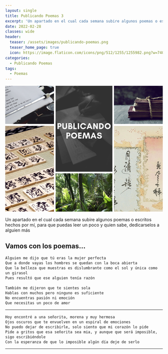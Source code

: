 ```yaml
---
layout: single
title: Publicando Poemas 3
excerpt: 'Un apartado en el cual cada semana subire algunos poemas o escritos hechos por mí, para que puedas leer un poco y quien sabe, dedicarselos a alguien más'
date: 2022-02-28
classes: wide
header:
  teaser: /assets/images/publicando-poemas.png
  teaser_home_page: true
  icon: https://image.flaticon.com/icons/png/512/1255/1255982.png?w=740
categories:
  - Publicando Poemas
tags:
  - Poemas
---
```


![](/assets/images/publicando-poemas.png)

Un apartado en el cual cada semana subire algunos poemas o escritos hechos por mí, para que puedas leer un poco y quien sabe, dedicarselos a alguien más

## Vamos con los poemas...

```
Alguien me dijo que tú eras la mujer perfecta
Que a donde vayas los hombres se quedan con la boca abierta
Que la belleza que muestras es dislumbrante como el sol y única como un girasol
Pues resultó que ese alguien tenía razón

También me dijeron que te sientes sola
Hablas con muchos pero ninguno es suficiente
No encuentras pasión ni emoción
Que necesitas un poco de amor
```

---

```
Hoy encontré a una señorita, morena y muy hermosa
Ojos oscuros que te envuelven en un espiral de emociones
No puedo dejar de escribirle, solo siento que mi corazón lo pide
Pide a gritos que esa señorita sea mia, y aunque que será imposible, sigo escribiéndole
Con la esperanza de que lo imposible algún día deje de serlo
```

---
